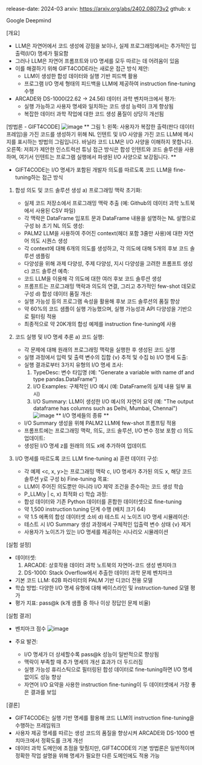 release-date: 2024-03
arxiv: https://arxiv.org/abs/2402.08073v2
gthub: x

Google Deepmind


[개요]
- LLM은 자연어에서 코드 생성에 강점을 보이나, 실제 프로그래밍에서는 추가적인 입출력(I/O) 명세가 필요함
- 그러나 LLM은 자연어 프롬프트와 I/O 명세를 모두 따르는 데 어려움이 있음
- 이를 해결하기 위해 GIFT4CODE라는 새로운 접근 방식 제안:
  - LLM이 생성한 합성 데이터와 실행 기반 피드백 활용
  - 프로그램 I/O 명세 형태의 피드백을 LLM에 제공하여 instruction fine-tuning 수행
- ARCADE와 DS-1000(22.62 → 24.56) 데이터 과학 벤치마크에서 평가:
  - 실행 가능하고 사용자 명세와 일치하는 코드 생성 능력이 크게 향상됨
  - 복잡한 데이터 과학 작업에 대한 코드 생성 품질이 상당히 개선됨
    

[방법론 - GIFT4CODE]
![image](https://github.com/user-attachments/assets/71058f75-b400-4274-b38c-fcf14686c97c)
** 그림 1: 
왼쪽: 사용자가 복잡한 출력(판다 데이터프레임)을 가진 코드를 생성하기 위해 NL 인텐트 및 I/O 사양을 가진 코드 LLM에 메시지를 표시하는 방법의 그림입니다. 바닐라 코드 LLM은 I/O 사양을 이해하지 못합니다. 
오른쪽: 저희가 제안한 인스트럭션 튜닝 접근 방식은 합성 인텐트와 코드 솔루션을 사용하며, 여기서 인텐트는 프로그램 실행에서 파생된 I/O 사양으로 보강됩니다. **

- GIFT4CODE는 I/O 명세가 포함된 개발자 의도를 따르도록 코드 LLM을 fine-tuning하는 접근 방식

1. 합성 의도 및 코드 솔루션 생성
a) 프로그래밍 맥락 초기화:
   - 실제 코드 저장소에서 프로그래밍 맥락 추출 (예: Github의 데이터 과학 노트북에서 사용된 CSV 파일)
   - 각 맥락은 DataFrame 임포트 문과 DataFrame 내용을 설명하는 NL 설명으로 구성
b) 초기 NL 의도 생성:
   - PALM2 LLM을 사용하여 주어진 context(헤더 포함 3줄만 사용)에 대한 자연어 의도 시퀀스 생성
   - 각 context에 대해 6개의 의도를 생성하고, 각 의도에 대해 5개의 후보 코드 솔루션 샘플링
   - 다양성을 위해 과제 다양성, 주제 다양성, 지시 다양성을 고려한 프롬프트 생성
c) 코드 솔루션 예측:
   - 코드 LLM을 이용해 각 의도에 대한 여러 후보 코드 솔루션 생성
   - 프롬프트는 프로그래밍 맥락과 의도의 연결, 그리고 추가적인 few-shot 데모로 구성
d) 합성 데이터 품질 개선:
   - 실행 가능성 등의 프로그램 속성을 활용해 후보 코드 솔루션의 품질 향상
   - 약 60%의 코드 샘플이 실행 가능했으며, 실행 가능성과 API 다양성을 기반으로 필터링 적용
   - 최종적으로 약 20K개의 합성 예제를 instruction fine-tuning에 사용

2. 코드 실행 및 I/O 명세 추론
a) 코드 실행:
   - 각 문제에 대해 원래의 프로그래밍 맥락을 실행한 후 생성된 코드 실행
   - 실행 과정에서 입력 및 출력 변수의 집합 {v} 추적 및 수집
b) I/O 명세 도출:
   - 실행 결과로부터 3가지 유형의 I/O 명세 조사:
     1) TypeDesc: 변수 타입명 (예: "Generate a variable with name df and type pandas.DataFrame")
     2) I/O Examples: 구체적인 I/O 예시 (예: DataFrame의 실제 내용 일부 표시)
     3) I/O Summary: LLM이 생성한 I/O 예시의 자연어 요약 (예: "The output dataframe has columns such as Delhi, Mumbai, Chennai")
     ![image](https://github.com/user-attachments/assets/6f8d18f1-57cb-4dd6-9572-c9ca4e363e7f)
     ** I/O 명세들의 종류 **
   - I/O Summary 생성을 위해 PALM2 LLM에 few-shot 프롬프팅 적용
   - 프롬프트에는 프로그래밍 맥락, 의도, 코드 솔루션, I/O 변수 정보 포함
c) 의도 업데이트:
   - 생성된 I/O 명세 z를 원래의 의도 x에 추가하여 업데이트

3. I/O 명세를 따르도록 코드 LLM fine-tuning
a) 훈련 데이터 구성:
   - 각 예제 <c, x, y>는 프로그래밍 맥락 c, I/O 명세가 추가된 의도 x, 해당 코드 솔루션 y로 구성
b) Fine-tuning 목표:
   - LLM이 주어진 의도뿐만 아니라 I/O 제약 조건을 준수하는 코드 생성 학습
   - P_LLM(y | c, x) 최적화
c) 학습 과정:
   - 합성 데이터와 기존 Python 데이터를 혼합한 데이터셋으로 fine-tuning
   - 약 1,500 instruction tuning 단계 수행 (배치 크기 64)
   - 약 1.5 에폭의 합성 데이터셋 소비
d) 테스트 시 노이즈 I/O 명세 시뮬레이션:
   - 테스트 시 I/O Summary 생성 과정에서 구체적인 입출력 변수 상태 {v} 제거
   - 사용자가 노이즈가 있는 I/O 명세를 제공하는 시나리오 시뮬레이션



[실험 설정]
- 데이터셋: 
  1) ARCADE: 상호작용 데이터 과학 노트북의 자연어-코드 생성 벤치마크
  2) DS-1000: Stack Overflow에서 추출한 데이터 과학 문제 벤치마크
- 기본 코드 LLM: 62B 파라미터의 PALM 기반 디코더 전용 모델
- 학습 방법: 다양한 I/O 명세 유형에 대해 베이스라인 및 instruction-tuned 모델 평가
- 평가 지표: pass@k (k개 샘플 중 하나 이상 정답인 문제 비율)

[실험 결과]
- 벤치마크 점수
  ![image](https://github.com/user-attachments/assets/6d0913b9-5c49-4bfb-974a-062b887f8ec8)

- 주요 발견:
  - I/O 명세가 더 상세할수록 pass@k 성능이 일반적으로 향상됨
  - 맥락이 부족할 때 추가 명세의 개선 효과가 더 두드러짐
  - 실행 가능성 휴리스틱으로 필터링된 합성 데이터로 fine-tuning하면 I/O 명세 없이도 성능 향상
  - 자연어 I/O 요약을 사용한 instruction fine-tuning이 두 데이터셋에서 가장 좋은 결과를 보임

[결론]
- GIFT4CODE는 실행 기반 명세를 활용해 코드 LLM의 instruction fine-tuning을 수행하는 프레임워크
- 사용자 제공 명세를 따르는 생성 코드의 품질을 향상시켜 ARCADE와 DS-1000 벤치마크에서 정확도를 크게 개선
- 데이터 과학 도메인에 초점을 맞췄지만, GIFT4CODE의 기본 방법론은 일반적이며 정확한 작업 설명을 위해 명세가 필요한 다른 도메인에도 적용 가능
